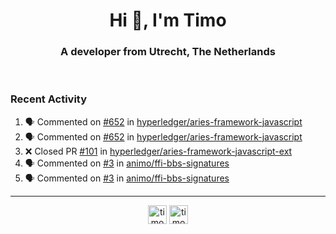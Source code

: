 <h1 align="center">Hi 👋, I'm Timo</h1>
<h3 align="center">A developer from Utrecht, The Netherlands</h3>
<br/>
<!-- https://github.com/rahuldkjain/github-profile-readme-generator --!>

<!--  <p align="left"><img src="https://github-readme-stats.vercel.app/api?username=timoglastra&show_icons=true&count_private=true&" alt="timoglastra" /></p> --!>

<!--
Github language stats
<p align="left"><img src="https://github-readme-stats.vercel.app/api/top-langs/?username=timoglastra&layout=compact" alt="timoglastra" /><p>
-->

<!-- Codestats language stats -->
<!-- <p align="left"><img src="https://codestats-readme.vercel.app/api/top-langs/?username=timoglastra&layout=compact&language_count=12" alt="timoglastra" /><p>    --!>
  
<h3>Recent Activity</h3>

<!--START_SECTION:activity-->
1. 🗣 Commented on [#652](https://github.com/hyperledger/aries-framework-javascript/issues/652) in [hyperledger/aries-framework-javascript](https://github.com/hyperledger/aries-framework-javascript)
2. 🗣 Commented on [#652](https://github.com/hyperledger/aries-framework-javascript/issues/652) in [hyperledger/aries-framework-javascript](https://github.com/hyperledger/aries-framework-javascript)
3. ❌ Closed PR [#101](https://github.com/hyperledger/aries-framework-javascript-ext/pull/101) in [hyperledger/aries-framework-javascript-ext](https://github.com/hyperledger/aries-framework-javascript-ext)
4. 🗣 Commented on [#3](https://github.com/animo/ffi-bbs-signatures/issues/3) in [animo/ffi-bbs-signatures](https://github.com/animo/ffi-bbs-signatures)
5. 🗣 Commented on [#3](https://github.com/animo/ffi-bbs-signatures/issues/3) in [animo/ffi-bbs-signatures](https://github.com/animo/ffi-bbs-signatures)
<!--END_SECTION:activity-->

---

<p align="center">
<a href="https://twitter.com/timoglastra" target="blank"><img align="center" src="https://cdn.jsdelivr.net/npm/simple-icons@3.0.1/icons/twitter.svg" alt="timoglastra" height="30" width="30" /></a>
<a href="https://linkedin.com/in/timoglastra" target="blank"><img align="center" src="https://cdn.jsdelivr.net/npm/simple-icons@3.0.1/icons/linkedin.svg" alt="timoglastra" height="30" width="30" /></a>
</p>



